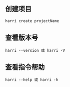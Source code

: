 ## 创建项目
    harri create projectName

## 查看版本号
    harri --version 或 harri -V

## 查看指令帮助
    harri --help 或 harri -h